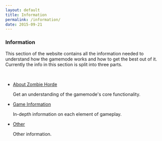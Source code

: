 ```yaml
---
layout: default
title: Information
permalink: /information/
date: 2015-09-21 
--- 
```


<h3>Information</h3>
<p>This section of the website contains all the information needed to understand how the gamemode works and how to get the best out of it. Currently the info in this section is split into three parts.</p>
<br>
<ul class="list-group">
	<li class="list-group-item"> 
		<a href="{{site.baseurl}}/information/about/">About Zombie Horde</a>
		<p>Get an understanding of the gamemode's core functionality.</p>
	</li>
	<li class="list-group-item"> 
		<a href="{{site.baseurl}}/information/zh/">Game Information</a>
		<p>In-depth information on each element of gameplay.</p>
	</li>
	<li class="list-group-item"> 
		<a href="{{site.baseurl}}/information/other/">Other</a>
		<p>Other information.</p>
	</li>
</ul>